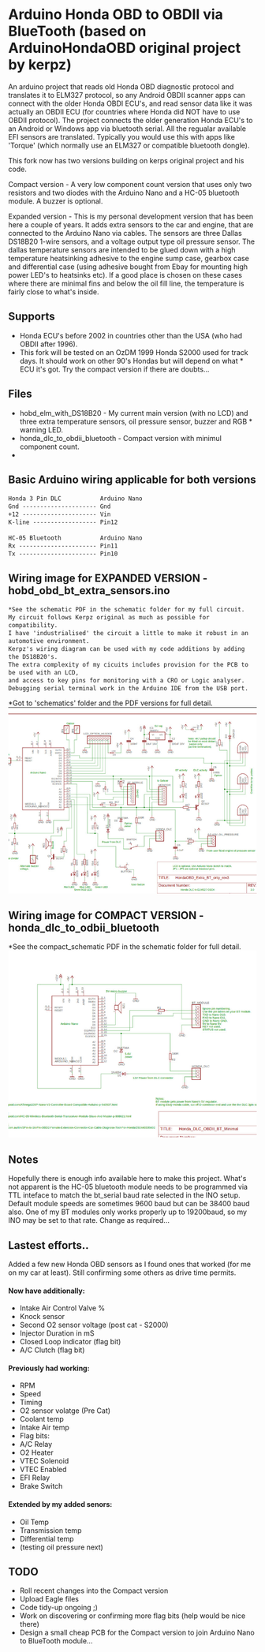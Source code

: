 Arduino Honda OBD to OBDII via BlueTooth (based on ArduinoHondaOBD original project by kerpz)
===========
An arduino project that reads old Honda OBD diagnostic protocol and translates it to ELM327 protocol, so any Android OBDII scanner apps can connect with the older Honda OBDI ECU's, and read sensor data like it was actually an OBDII ECU (for countries where Honda did NOT have to use OBDII protocol).
The project connects the older generation Honda ECU's to an Android or Windows app via bluetooth serial. All the regualar available EFI sensors are translated. Typically you would use this with apps like 'Torque' (which normally use an ELM327 or compatible bluetooth dongle). 

This fork now has two versions building on kerps original project and his code.
 
Compact version - A very low component count version that uses only two resistors and two diodes with the Arduino Nano and a HC-05 bluetooth module. A buzzer is optional.

Expanded version - This is my personal development version that has been here a couple of years. It adds extra sensors to the car and engine, that are connected to the Arduino Nano via cables. The sensors are three Dallas DS18B20 1-wire sensors, and a voltage output type oil pressure sensor. The dallas temperature sensors are intended to be glued down with a high temperature heatsinking adhesive to the engine sump case, gearbox case and differential case (using adhesive bought from Ebay for mounting high power LED's to heatsinks etc). If a good place is chosen on these cases where there are minimal fins and below the oil fill line, the temperature is fairly close to what's inside.

Supports
--------
* Honda ECU's before 2002 in countries other than the USA (who had OBDII after 1996).
* This fork will be tested on an OzDM 1999 Honda S2000 used for track days. It should work on other 90's Hondas but will depend on what * ECU it's got. Try the compact version if there are doubts...


Files
-----
* hobd_elm_with_DS18B20 - My current main version (with no LCD) and three extra temperature sensors, oil pressure sensor, buzzer and RGB * warning LED.
* honda_dlc_to_obdii_bluetooth - Compact version with minimul component count. 
* 


Basic Arduino wiring applicable for both versions
-------------------------------------------------
    Honda 3 Pin DLC           Arduino Nano
    Gnd --------------------- Gnd
    +12 --------------------- Vin
    K-line ------------------ Pin12

    HC-05 Bluetooth           Arduino Nano               
    Rx ---------------------- Pin11
    Tx ---------------------- Pin10

Wiring image for EXPANDED VERSION - hobd_obd_bt_extra_sensors.ino
---------------------------------------------------------
    *See the schematic PDF in the schematic folder for my full circuit.
    My circuit follows Kerpz original as much as possible for compatibility.
    I have 'industrialised' the circuit a little to make it robust in an automotive environment.
    Kerpz's wiring diagram can be used with my code additions by adding the DS18B20's. 
    The extra complexity of my cicuits includes provision for the PCB to be used with an LCD,
    and access to key pins for monitoring with a CRO or Logic analyser. 
    Debugging serial terminal work in the Arduino IDE from the USB port.
    
 *Got to 'schematics' folder and the PDF versions for full detail.
![alt text](images/expanded_schematic.jpg "My extended schematic")

Wiring image for COMPACT VERSION - honda_dlc_to_odbii_bluetooth
------------------------------------------------------------------
*See the compact_schematic PDF in the schematic folder for full detail.
 ![alt text](images/compact_schematic.jpg "My compact schematic")

Notes
------------------------------------------------------------------
Hopefully there is enough info available here to make this project.
What's not apparent is the HC-05 bluetooth module needs to be programmed via TTL inteface
to match the bt_serial baud rate selected in the INO setup. 
Default module speeds are sometimes 9600 baud but can be 38400 baud also. One of my 
BT modules only works properly up to 19200baud, so my INO may be set to that rate.
Change as required...

Lastest efforts..
------------------------------------------------------------------
Added a few new Honda OBD sensors as I found ones that worked (for me on my car at least). Still confirming some others as drive time permits.

#### Now have additionally:
- Intake Air Control Valve %
- Knock sensor
- Second O2 sensor voltage (post cat - S2000)
- Injector Duration in mS
- Closed Loop indicator (flag bit)
- A/C Clutch (flag bit)

#### Previously had working:
- RPM
- Speed
- Timing
- O2 sensor volatge (Pre Cat)
- Coolant temp
- Intake Air temp
- Flag bits:
-   A/C Relay 
-   O2 Heater 
-   VTEC Solenoid 
-   VTEC Enabled
-   EFI Relay
-   Brake Switch
 
 #### Extended by my added senors:
 - Oil Temp
 - Transmission temp
 - Differential temp
 - (testing oil pressure next)  

TODO
-----
* Roll recent changes into the Compact version
* Upload Eagle files
* Code tidy-up ongoing ;)
* Work on discovering or confirming more flag bits (help would be nice there)
* Design a small cheap PCB for the Compact version to join Arduino Nano to BlueTooth module...

